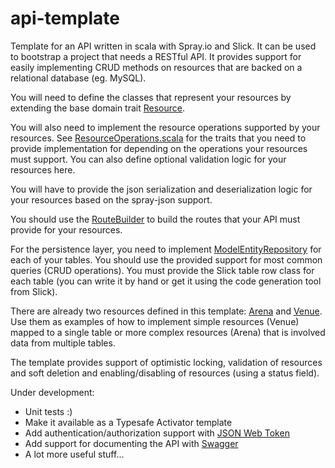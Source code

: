# api-template

Template for an API written in scala with Spray.io and Slick. It can be used to bootstrap a project that needs a RESTful API. It provides support for easily implementing CRUD methods on resources that are backed on a relational database (eg. MySQL).

You will need to define the classes that represent your resources by extending the base domain trait [Resource](./src/main/scala/ro/mihneabaia/api/domain/base/Resource.scala).

You will also need to implement the resource operations supported by your resources. See [ResourceOperations.scala](./src/main/scala/ro/mihneabaia/api/domain/base/ResourceOperations.scala) for the traits that you need to provide implementation for depending on the operations your resources must support. You can also define optional validation logic for your resources here.

You will have to provide the json serialization and deserialization logic for your resources based on the spray-json support.

You should use the [RouteBuilder](./src/main/scala/ro/mihneabaia/api/router/base/RouteBuilder.scala) to build the routes that your API must provide for your resources.

For the persistence layer, you need to implement [ModelEntityRepository](./src/main/scala/ro/mihneabaia/api/repository/base/ModelEntityRepository.scala) for each of your tables. You should use the provided support for most common queries (CRUD operations). You must provide the Slick table row class for each table (you can write it by hand or get it using the code generation tool from Slick).

There are already two resources defined in this template: [Arena](./src/main/scala/ro/mihneabaia/api/domain/Arena.scala) and  [Venue](./src/main/scala/ro/mihneabaia/api/domain/Venue.scala). Use them as examples of how to implement simple resources (Venue) mapped to a single table or more complex resources (Arena) that is involved data from multiple tables.

The template provides support of optimistic locking, validation of resources and soft deletion and enabling/disabling of resources (using a status field).

Under development:
  * Unit tests :)
  * Make it available as a Typesafe Activator template
  * Add authentication/authorization support with [JSON Web Token](https://jwt.io/)
  * Add support for documenting the API with [Swagger](http://swagger.io/)
  * A lot more useful stuff...